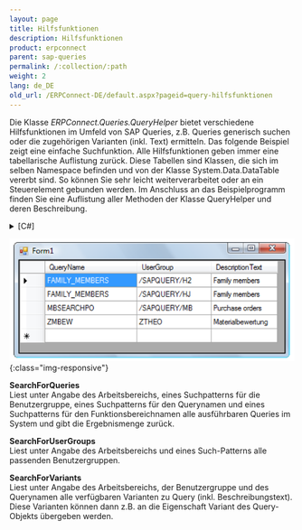```yaml
---
layout: page
title: Hilfsfunktionen
description: Hilfsfunktionen
product: erpconnect
parent: sap-queries
permalink: /:collection/:path
weight: 2
lang: de_DE
old_url: /ERPConnect-DE/default.aspx?pageid=query-hilfsfunktionen
---
```


Die Klasse *ERPConnect.Queries.QueryHelper* bietet verschiedene Hilfsfunktionen im Umfeld von SAP Queries, z.B. Queries generisch suchen oder die zugehörigen Varianten (inkl. Text) ermitteln. Das folgende Beispiel zeigt eine einfache Suchfunktion. Alle Hilfsfunktionen geben immer eine tabellarische Auflistung zurück. Diese Tabellen sind Klassen, die sich im selben Namespace befinden und von der Klasse System.Data.DataTable vererbt sind. So können Sie sehr leicht weiterverarbeitet oder an ein Steuerelement gebunden werden. Im Anschluss an das Beispielprogramm finden Sie eine Auflistung aller Methoden der Klasse QueryHelper und deren Beschreibung. 

<details>
<summary>[C#]</summary>
{% highlight csharp %}
using ERPConnect;  
using ERPConnect.Queries;  
using ERPConnect.Queries.QueryHelper;  
    
using(R3Connection con = new R3Connection("host", 11, "RFCTestUser", "pass01", "EN", "800"))
{
    con.Open();  
        
    QueryHelper qh = new QueryHelper(con);  
    SearchResultQueryDataTable ret =  
        qh.SearchForQueries(WorkSpace.GlobalArea,"","*MB*","");  
        
    Form1 f1 = new Form1();  
    f1.dataGrid1.DataSource = ret;  
    f1.ShowDialog(); 
}
{% endhighlight %}
</details>

![SAP-Query-Help-Functions](/img/content/SAP-Query-Help-Functions.png){:class="img-responsive"}

**SearchForQueries** <br>
Liest unter Angabe des Arbeitsbereichs, eines Suchpatterns für die Benutzergruppe, eines Suchpatterns für den Querynamen und eines Suchpatterns für den Funktionsbereichnamen alle ausführbaren Queries im System und gibt die Ergebnismenge zurück.

**SearchForUserGroups** <br>
Liest unter Angabe des Arbeitsbereichs und eines Such-Patterns alle passenden Benutzergruppen.

**SearchForVariants** <br>
Liest unter Angabe des Arbeitsbereichs, der Benutzergruppe und des Querynamen alle verfügbaren Varianten zu Query (inkl. Beschreibungstext). Diese Varianten können dann z.B. an die Eigenschaft Variant des Query-Objekts übergeben werden.

